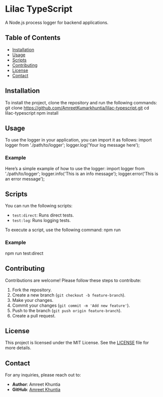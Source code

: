 # Lilac TypeScript

A Node.js process logger for backend applications.

## Table of Contents

- [Installation](#installation)
- [Usage](#usage)
- [Scripts](#scripts)
- [Contributing](#contributing)
- [License](#license)
- [Contact](#contact)

## Installation

To install the project, clone the repository and run the following commands:
git clone https://github.com/AmreetKumarkhuntia/lilac-typescript.git
cd lilac-typescript
npm install

## Usage

To use the logger in your application, you can import it as follows:
import logger from './path/to/logger';
logger.log('Your log message here');

### Example

Here’s a simple example of how to use the logger:
import logger from './path/to/logger';
logger.info('This is an info message');
logger.error('This is an error message');

## Scripts

You can run the following scripts:

- `test:direct`: Runs direct tests.
- `test:log`: Runs logging tests.

To execute a script, use the following command:
npm run <script-name>

### Example

npm run test:direct

## Contributing

Contributions are welcome! Please follow these steps to contribute:

1. Fork the repository.
2. Create a new branch (`git checkout -b feature-branch`).
3. Make your changes.
4. Commit your changes (`git commit -m 'Add new feature'`).
5. Push to the branch (`git push origin feature-branch`).
6. Create a pull request.

## License

This project is licensed under the MIT License. See the [LICENSE](LICENSE) file for more details.

## Contact

For any inquiries, please reach out to:

- **Author**: Amreet Khuntia
- **GitHub**: [Amreet Khuntia](https://github.com/AmreetKumarkhuntia)
